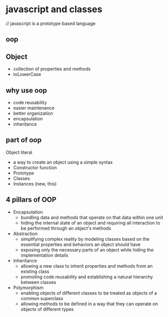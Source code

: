 # javascript and classes
// javascript is a prototype based language
## oop 

## Object
- collection of properties and methods
- toLowerCase

## why use oop
- code reusability
- easier maintenance
- better organization
- encapsulation
- inheritance

## part of oop
Object literal
- a way to create an object using a simple syntax
 - Constructor function
 - Prototype
 - Classes
 - Instances (new, this)

 ## 4 pillars of OOP
- Encapsulation
  - bundling data and methods that operate on that data within one unit
  - hiding the internal state of an object and requiring all interaction to be performed through an object's methods
- Abstraction
  - simplifying complex reality by modeling classes based on the essential properties and behaviors an object should have
  - exposing only the necessary parts of an object while hiding the implementation details
- Inheritance
  - allowing a new class to inherit properties and methods from an existing class
  - promoting code reusability and establishing a natural hierarchy between classes
- Polymorphism
  - enabling objects of different classes to be treated as objects of a common superclass
  - allowing methods to be defined in a way that they can operate on objects of different types